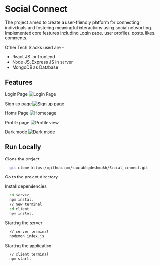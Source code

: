 
# Social Connect

The project aimed to create a user-friendly platform for connecting individuals and fostering meaningful interactions using social networking. Implemented core features including Login page, user profiles, posts, likes, comments.

Other Tech Stacks used are - 

- React JS for frontend
- Node JS, Express JS in server
- MongoDB as Database

## Features

Login Page
![Login Page](https://github.com/saurabhgdeshmukh/Social_connect/assets/128806572/3ee2148e-9908-4357-acc4-b59281e415d5)

Sign up page
![Sign up page](https://github.com/saurabhgdeshmukh/Social_connect/assets/128806572/0d4e2b90-8716-4487-b43c-562c6f8054c4)

Home Page
![Homepage](https://github.com/saurabhgdeshmukh/Social_connect/assets/128806572/14e7f18d-cb0b-4d19-8105-df48b23276d4)

Profile page
![Profile view](https://github.com/saurabhgdeshmukh/Social_connect/assets/128806572/4ae58fd3-4901-4a32-bda4-5b3ee887b86f)

Dark mode
![Dark mode](https://github.com/saurabhgdeshmukh/Social_connect/assets/128806572/066914c7-4a2a-42ba-bc1a-2d32de2952ef)



## Run Locally

Clone the project

```bash
  git clone https://github.com/saurabhgdeshmukh/Social_connect.git
```
Go to the project directory

Install dependencies

```bash
  cd server
  npm install
  // new terminal
  cd client
  npm install
```

Starting the server

```bash
  // server terminal
  nodemon index.js
```
Starting the application

```bash
  // client terminal  
  npm start.
```



